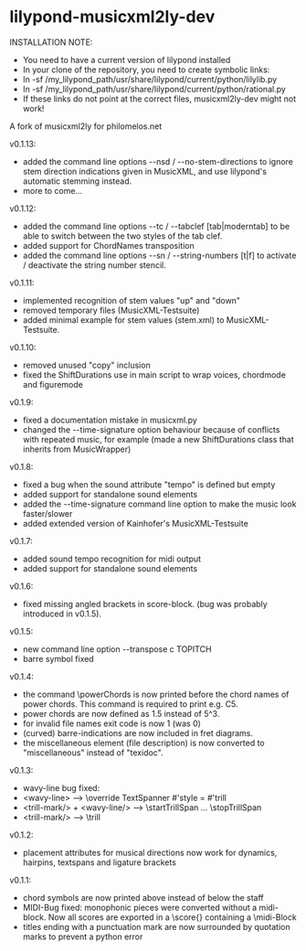 lilypond-musicxml2ly-dev
========================

INSTALLATION NOTE:
* You need to have a current version of lilypond installed
* In your clone of the repository, you need to create symbolic links:
 * ln -sf /my_lilypond_path/usr/share/lilypond/current/python/lilylib.py
 * ln -sf /my_lilypond_path/usr/share/lilypond/current/python/rational.py
* If these links do not point at the correct files, musicxml2ly-dev might not work!

A fork of musicxml2ly for philomelos.net

v0.1.13:
* added the command line options --nsd / --no-stem-directions to ignore stem direction indications given in MusicXML, and use
lilypond's automatic stemming instead.
* more to come...

v0.1.12:
* added the command line options --tc / --tabclef [tab|moderntab] to be able to switch between the two styles of the tab clef.
* added support for ChordNames transposition
* added the command line options --sn / --string-numbers [t|f] to activate / deactivate the string number stencil.

v0.1.11:
* implemented recognition of stem values "up" and "down"
* removed temporary files (MusicXML-Testsuite)
* added minimal example for stem values (stem.xml) to MusicXML-Testsuite.

v0.1.10:
* removed unused "copy" inclusion
* fixed the ShiftDurations use in main script to wrap voices, chordmode and figuremode

v0.1.9:
* fixed a documentation mistake in musicxml.py
* changed the --time-signature option behaviour because of conflicts with repeated music, for example (made a new ShiftDurations class that inherits from MusicWrapper)

v0.1.8:
* fixed a bug when the sound attribute "tempo" is defined but empty
* added support for standalone sound elements
* added the --time-signature command line option to make the music look faster/slower
* added extended version of Kainhofer's MusicXML-Testsuite

v0.1.7:
* added sound tempo recognition for midi output
* added support for standalone sound elements

v0.1.6:
* fixed missing angled brackets in score-block. (bug was probably introduced in v0.1.5).

v0.1.5:
* new command line option --transpose c TOPITCH
* barre symbol fixed

v0.1.4:
* the command \powerChords is now printed before the chord names of
power chords. This command is required to print e.g. C5.
* power chords are now defined as 1.5 instead of 5^3.
* for invalid file names exit code is now 1 (was 0)
* (curved) barre-indications are now included in fret diagrams.
* the miscellaneous element (file description) is now converted to
"miscellaneous" instead of "texidoc".

v0.1.3:
* wavy-line bug fixed:
 * &lt;wavy-line&gt; --> \override TextSpanner #'style = #'trill
 * &lt;trill-mark/&gt; + &lt;wavy-line/&gt; --> \startTrillSpan ... \stopTrillSpan
 * &lt;trill-mark/&gt; --> \trill

v0.1.2:
* placement attributes for musical directions now work for dynamics, hairpins, textspans and ligature brackets

v0.1.1:
* chord symbols are now printed above instead of below the staff
* MIDI-Bug fixed: monophonic pieces were converted without a midi-block. Now all scores are exported in a \score{} containing a \midi-Block
* titles ending with a punctuation mark are now surrounded by quotation marks to prevent a python error
